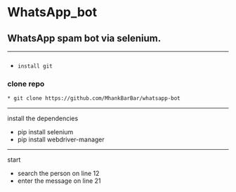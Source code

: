 # WhatsApp_bot

## WhatsApp spam bot via selenium.

---
###
  * `install git `
### clone repo
```bash
* git clone https://github.com/MhankBarBar/whatsapp-bot
```
---
install the dependencies
* pip install selenium
* pip install webdriver-manager
---
start
* search the person on line 12
* enter the message on line 21
